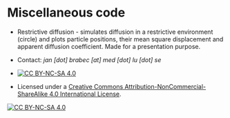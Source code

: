 # Miscellaneous code

* Restrictive diffusion - simulates diffusion in a restrictive environment (circle) and plots particle positions, their mean square displacement and apparent diffusion coefficient. Made for a presentation purpose.

* Contact: *jan [dot] brabec [at] med [dot] lu [dot] se*

* [![CC BY-NC-SA 4.0][cc-by-nc-sa-shield]][cc-by-nc-sa]
* Licensed under a [Creative Commons Attribution-NonCommercial-ShareAlike 4.0 International License][cc-by-nc-sa].

[![CC BY-NC-SA 4.0][cc-by-nc-sa-image]][cc-by-nc-sa]

[cc-by-nc-sa]: http://creativecommons.org/licenses/by-nc-sa/4.0/
[cc-by-nc-sa-image]: https://licensebuttons.net/l/by-nc-sa/4.0/88x31.png
[cc-by-nc-sa-shield]: https://img.shields.io/badge/License-CC%20BY--NC--SA%204.0-lightgrey.svg
